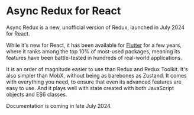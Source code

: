 # Async Redux for React

Async Redux is a new, unofficial version of Redux, launched in July 2024 for React.

While it's new for React, it has been
available for [Flutter](https://pub.dev/packages/async_redux) for a few years, where it ranks among
the top 10% of most-used packages, meaning its features have been battle-tested in hundreds of
real-world applications.

It is an order of magnitude easier to use than Redux and Redux Toolkit. It's also simpler than MobX,
without being as barebones as Zustand.
It comes with everything you need, to ensure that even its advanced features are easy to use.
And it plays well with state created with both JavaScript objects and ES6 classes.

Documentation is coming in late July 2024.


